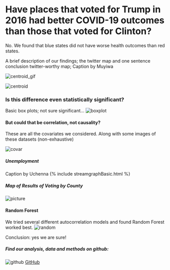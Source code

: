 
# Have places that voted for Trump in 2016 had better COVID-19 outcomes than those that voted for Clinton?

No. We found that blue states did not have worse health outcomes than red states.

A brief description of our findings; the twitter map and one sentence conclusion
twitter-worthy map; Caption by Muyiwa

![centroid_gif](https://pages.github.ncsu.edu/chaedri/Data-Challenge-GIS713/images/covid_percapita_gif.gif)

![centroid](https://pages.github.ncsu.edu/chaedri/Data-Challenge-GIS713/images/centroids.png)


### Is this difference even statistically significant?
Basic box plots; not sure significant...
![boxplot](https://pages.github.ncsu.edu/chaedri/Data-Challenge-GIS713/images/boxplot.png)

#### But could that be correlation, not causality?
These are all the covariates we considered. Along with some images of these datasets (non-exhaustive)

![covar](https://pages.github.ncsu.edu/chaedri/Data-Challenge-GIS713/images/covar.png)

##### Unemployment
Caption by Uchenna
{% include streamgraphBasic.html %}

##### Map of Results of Voting by County
![picture](https://pages.github.ncsu.edu/chaedri/Data-Challenge-GIS713/images/Votes_county.png)


#### Random Forest
We tried several different autocorrelation models and found Random Forest worked best.
![random](https://pages.github.ncsu.edu/chaedri/Data-Challenge-GIS713/images/randomforest.PNG)


Conclusion: yes we are sure!

##### Find our analysis, data and methods on github: 
![github](https://pages.github.ncsu.edu/chaedri/Data-Challenge-GIS713/images/octocat.svg) [GitHub](https://github.ncsu.edu/chaedri/Data-Challenge-GIS713)
